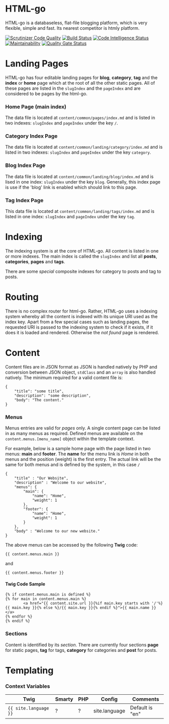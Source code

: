 # HTML-go
HTML-go is a databaseless, flat-file blogging platform, which is very flexible, simple and fast. Its
nearest competitor is htmly platform.

[![Scrutinizer Code Quality](https://scrutinizer-ci.com/g/ColonelBlimp/html-go-func/badges/quality-score.png?b=main)](https://scrutinizer-ci.com/g/ColonelBlimp/html-go-func/?branch=main) [![Build Status](https://scrutinizer-ci.com/g/ColonelBlimp/html-go-func/badges/build.png?b=main)](https://scrutinizer-ci.com/g/ColonelBlimp/html-go-func/build-status/main) [![Code Intelligence Status](https://scrutinizer-ci.com/g/ColonelBlimp/html-go-func/badges/code-intelligence.svg?b=main)](https://scrutinizer-ci.com/code-intelligence) [![Maintainability](https://api.codeclimate.com/v1/badges/b59227a05de955a954b5/maintainability)](https://codeclimate.com/github/ColonelBlimp/html-go-func/maintainability) [![Quality Gate Status](https://sonarcloud.io/api/project_badges/measure?project=ColonelBlimp_html-go-func&metric=alert_status)](https://sonarcloud.io/dashboard?id=ColonelBlimp_html-go-func)

# Landing Pages
HTML-go has four editable landing pages for **blog**, **category**, **tag** and the **index** or
**home** page which at the root of all the other static pages.
All of these pages are listed in the `slugIndex` and the `pageIndex` and are considered
to be pages by the html-go.
### Home Page (main index)
The data file is located at `content/common/pages/index.md` and is
listed in two indexes: `slugIndex` and `pageIndex` under the key `/`.
### Category Index Page
The data file is located at `content/common/landing/category/index.md` and
is listed in two indexes: `slugIndex` and `pageIndex` under the key `category`.
### Blog Index Page
The data file is located at `content/common/landing/blog/index.md` and is
lised in one index: `slugIndex` under the key `blog`. Generally,
this index page is use if the 'blog' link is enabled which should link to this page.
### Tag Index Page
This data file is located at `content/common/landing/tags/index.md` and
is listed in one index: `slugIndex` and `pageIndex` under the key `tag`.

# Indexing
The indexing system is at the core of HTML-go. All content is listed in one or
more indexes.  The main index is called the `slugIndex` and list all **posts**,
**categories**, **pages** and **tags**.

There are some *special* composite indexes for category to posts and tag to posts.

# Routing
There is no complex router for html-go. Rather, HTML-go uses a indexing system
whereby all the content is indexed with its unique URI used as the index key. Apart from
a few special cases such as landing pages, the requested URI is passed to the
indexing system to check if it exists, if it does it is loaded and rendered.
Otherwise the *not found* page is rendered.

# Content
Content files are in JSON format as JSON is handled natively by PHP and conversion
between JSON object, `stdClass` and an `array` is also handled natively.
The minimum required for a valid content file is:

    {
        "title": "some title",
        "description": "some description",
        "body": "The content."
    }

### Menus
Menus entries are valid for *pages* only. A single content page can be listed in as many menus
as required. Defined menus are available on the `content.menus.[menu_name]` object
within the template context.

For example, below is a sample home page with the page listed in two menus:
**main** and **footer**. The **name** for the menu link is *Home* in both menus
and the position (weight) is the first entry. The actual link will be the same
for both menus and is defined by the system, in this case `/`

    {
        "title" : "Our Website",
        "description" : "Welcome to our website",
        "menus": {
            "main": {
                "name": "Home",
                "weight": 1
            },
            "footer": {
                "name": "Home",
                "weight": 1
            }
        },
        "body" : "Welcome to our new website."
    }

The above menus can be accessed by the following **Twig** code:

    {{ content.menus.main }}

and

    {{ content.menus.footer }}

#### Twig Code Sample
    {% if content.menus.main is defined %}
    {% for main in content.menus.main %}
            <a href="{{ content.site.url }}{%if main.key starts with '/'%}{{ main.key }}{% else %}/{{ main.key }}{% endif %}">{{ main.name }}</a>
    {% endfor %}
    {% endif %}

### Sections
Content is identified by its *section*. There are currently four sections **page** for static pages,
**tag** for tags, **category** for categories and **post** for posts.

# Templating

### Context Variables

|Twig |Smarty |PHP |Config | Comments|
|--- | --- | --- | --- | ---|
|`{{ site.language }}`|?|?|site.language | Default is "en"|
